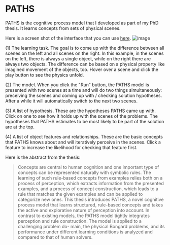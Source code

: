 # PATHS

PATHS is the cognitive process model that I developed as part of my PhD thesis. It learns concepts from sets of physical scenes. 

Here is a screen shot of the interface that you can use [here](https://graspablemath.com/projects/paths).
![image](https://cloud.githubusercontent.com/assets/53043/24169452/0d0df5f4-0e54-11e7-96b0-b2e17152f113.png)

(1) The learning task. The goal is to come up with the difference between all scenes on the left and all scenes on the right. In this example, in the scenes on the left, there is always a single object, while on the right there are always two objects. The difference can be based on a physical property like imagined movement of the objects, too. Hover over a scene and click the play button to see the physics unfold.

(2) The model. When you click the "Run" button, the PATHS model is presented with two scenes at a time and will do two things simultaneously: preceiving the scenes and coming up with / checking solution hypotheses. After a while it will automatically switch to the next two scenes.

(3) A list of hypothesis. These are the hypotheses PATHS came up with. Click on one to see how it holds up with the scenes of the problems. The hypotheses that PATHS estimates to be most likely to be part of the solution are at the top.

(4) A list of object features and relationships. These are the basic concepts that PATHS knows about and will iteratively perceive in the scenes. Click a feature to increase the likelihood for checking that feature first.

Here is the abstract from the thesis:

> Concepts are central to human cognition and one important type of concepts can be represented naturally with symbolic rules. The learning of such rule-based concepts from examples relies both on a process of perception, which extracts information from the presented examples, and a process of concept construction, which leads to a rule that matches the given examples and can be applied to categorize new ones. This thesis introduces PATHS, a novel cognitive process model that learns structured, rule-based concepts and takes the active and explorative nature of perception into account. In contrast to existing models, the PATHS model tightly integrates perception and rule construction. The model is applied to a challenging problem do- main, the physical Bongard problems, and its performance under different learning conditions is analyzed and compared to that of human solvers.
